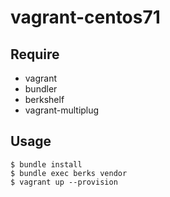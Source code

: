 vagrant-centos71
===
 
Require
---

* vagrant
* bundler
* berkshelf
* vagrant-multiplug

Usage
---

```
$ bundle install
$ bundle exec berks vendor
$ vagrant up --provision
```
